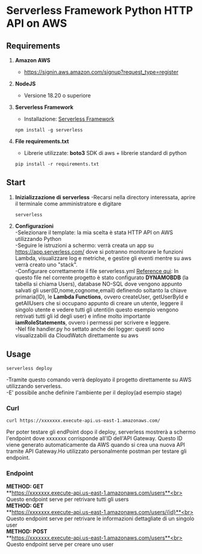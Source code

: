 # Serverless Framework Python HTTP API on AWS

## Requirements
1. **Amazon AWS**
   - https://signin.aws.amazon.com/signup?request_type=register

2. **NodeJS**
   - Versione 18.20 o superiore

3. **Serverless Framework**
   - Installazione: [Serverless Framework](https://www.serverless.com/)
   
   ```
   npm install -g serverless
   ```
4. **File requirements.txt**
   - Librerie utilizzate: **boto3** SDK di aws + librerie standard di python
   
   ```
   pip install -r requirements.txt
   ```

## Start
1. **Inizializzazione di serverless**
  -Recarsi nella directory interessata, aprire il terminale come amministratore e digitare
   ```
   serverless
   ```
2. **Configurazioni**<br>
  -Selezionare il template: la mia scelta è stata HTTP API on AWS utilizzando Python<br>
  -Seguire le istruzioni a schermo: verrà creata un app su https://app.serverless.com/ dove si potranno monitorare le funzioni Lambda, visualizzare log e metriche, e gestire gli eventi mentre su aws verrà creato uno "stack".<br>
  -Configurare correttamente il file serverless.yml [Reference qui](https://www.serverless.com/framework/docs/providers/aws/guide/serverless.yml): In questo file nel corrente progetto è stato configurato **DYNAMOBDB** (la tabella si chiama Users), database NO-SQL dove vengono appunto salvati gli user(ID,nome,cognome,email) definendo soltanto la chiave primaria(ID), le **Lambda Functions**, ovvero createUser, getUserById e getAllUsers che si occupano appunto di creare un utente, leggere il singolo utente e vedere tutti gli utenti(in questo esempio vengono retrivati tutti gli id degli user) e infine molto importante **iamRoleStatements**, ovvero i permessi per scrivere e leggere.<br>
   -Nel file handler.py ho settato anche dei logger: questi sono visualizzabili da CloudWatch direttamente su aws

## Usage
  ```
  serverless deploy
  ```
  -Tramite questo comando verrà deployato il progetto direttamente su AWS utilizzando serverless.<br>
  -E' possibile anche definire l'ambiente per il deploy(ad esempio stage)

### Curl
```
curl https://xxxxxxx.execute-api.us-east-1.amazonaws.com/
```
Per poter testare gli endPoint dopo il deploy, serverless mostrerà a schermo l'endpoint dove xxxxxxx corrisponde all'ID dell'API Gateway. Questo ID viene generato automaticamente da AWS quando si crea una nuova API tramite API Gateway.Ho utilizzato personalmente postman per testare gli endpoint.

### Endpoint
**METHOD: GET**<br>
**https://xxxxxxx.execute-api.us-east-1.amazonaws.com/users**<br>
Questo endpoint serve per retrivare tutti gli users<br>
**METHOD: GET**<br>
**https://xxxxxxx.execute-api.us-east-1.amazonaws.com/users/{id}**<br>
Questo endpoint serve per retrivare le informazioni dettagliate di un singolo user<br>
**METHOD: POST**<br>
**https://xxxxxxx.execute-api.us-east-1.amazonaws.com/users**<br>
Questo endpoint serve per creare uno user
